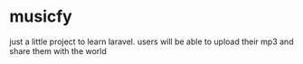 # musicfy
just a little project to learn laravel.
users will be able to upload their mp3 and share them with the world
